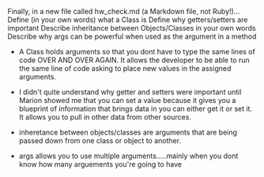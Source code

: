 Finally, in a new file called hw_check.md (a Markdown file, not Ruby!)...
Define (in your own words) what a Class is
Define why getters/setters are important
Describe inheritance between Objects/Classes in your own words
Describe why args can be powerful when used as the argument in a method


- A Class holds arguments so that you dont have to type the same lines of code OVER AND OVER AGAIN.
It allows the developer to be able to run the same line of code asking to place new values in the
assigned arguments.

- I didn't quite understand why getter and setters were important until Marion showed me that you can set a value
because it gives you a blueprint of information that brings data in
you can either get it or set it. It allows you to pull in other data from other sources.

- inheretance between objects/classes are arguments that are being passed down from one class or object to another.

- args allows you to use multiple arguments.....mainly when you dont know how many arguements you're going to have
